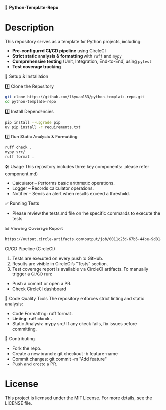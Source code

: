 🚀 **Python-Template-Repo**

# Description
This repository serves as a template for Python projects, including:
- **Pre-configured CI/CD pipeline** using CircleCI
- **Strict static analysis & formatting** with `ruff` and `mypy`
- **Comprehensive testing** (Unit, Integration, End-to-End) using `pytest`
- **Test coverage tracking**

📌 Setup & Installation

1️⃣ Clone the Repository
```sh
git clone https://github.com/lkyuan233/python-template-repo.git
cd python-template-repo
```

2️⃣ Install Dependencies
```sh
pip install --upgrade pip
uv pip install -r requirements.txt
```

3️⃣ Run Static Analysis & Formatting
```sh
ruff check .
mypy src/
ruff format .
```

🛠️ Usage
This repository includes three key components: (please refer component.md)
- Calculator – Performs basic arithmetic operations.
- Logger – Records calculator operations.
- Notifier – Sends an alert when results exceed a threshold.

✅ Running Tests
- Please review the tests.md file on the specific commands to execute the tests

📊 Viewing Coverage Report
```sh
https://output.circle-artifacts.com/output/job/0011c25d-67b5-44be-9d81-cdeb94aa7f68/artifacts/0/coverage_html/index.html
```

CI/CD Pipeline (CircleCI)
1. Tests are executed on every push to GitHub.
2. Results are visible in CircleCI’s “Tests” section.
3. Test coverage report is available via CircleCI artifacts.
To manually trigger a CI/CD run:
- Push a commit or open a PR.
- Check CircleCI dashboard

📏 Code Quality Tools
The repository enforces strict linting and static analysis:
- Code Formatting: ruff format .
- Linting: ruff check .
- Static Analysis: mypy src/
If any check fails, fix issues before committing.

🤝 Contributing
- Fork the repo.
- Create a new branch: git checkout -b feature-name
- Commit changes: git commit -m "Add feature"
- Push and create a PR.

# License
This project is licensed under the MIT License. For more details, see the LICENSE file.
